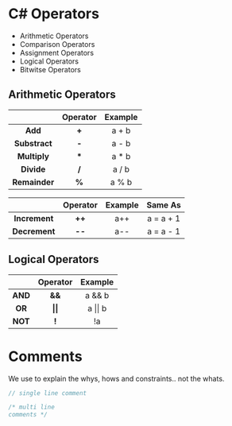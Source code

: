 # C# Operators
 - Arithmetic Operators
 - Comparison Operators
 - Assignment Operators
 - Logical Operators
 - Bitwitse Operators

 ## Arithmetic Operators

 |                          | Operator         | Example        |
 | :---:                    | :--------:        | :-------:     |
 | **Add**                  | **+**             | a + b         |
 | **Substract**            | **-**             | a - b         |
 | **Multiply**             | **&#42;**             | a * b         |
 | **Divide**               | **/**             | a / b         |
 | **Remainder**            | **%**             | a % b         |
 
 |                          | Operator          | Example           | Same As |
 | :---:                    | :--------:        | :-------:         | :------: |
 | **Increment**            |  **++**           |  a++              | a = a + 1
 | **Decrement**            |  **--**           |  a--              | a = a - 1|

 ## Logical Operators

|                          | Operator          | Example         
 | :---:                    | :--------:        | :-------:     
 | **AND**            |  **&&**           |  a && b             
 | **OR**            |  **&#124;&#124;**           |  a &#124;&#124; b            
 | **NOT**            |  **!**           | !a      

# Comments
We use to explain the whys, hows and constraints.. not the whats.

````csharp
// single line comment

/* multi line
comments */
````
